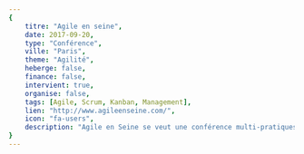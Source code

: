 ```yaml
---
{
	titre: "Agile en seine",
	date: 2017-09-20,
	type: "Conférence",
	ville: "Paris",
	theme: "Agilité",
	heberge: false,
	finance: false,
	intervient: true,
	organise: false,
	tags: [Agile, Scrum, Kanban, Management],
	lien: "http://www.agileenseine.com/",
	icon: "fa-users",
	description: "Agile en Seine se veut une conférence multi-pratiques, ouverte à tous, dont l'objectif est de mettre en avant toute la diversité de ce que l'on nomme communément Agilité, du Scrum à l'agilité à l'échelle, en passant par le Design thinking, le lean startup, le Lean, L'entreprise libérée, ..."
}
---
```

